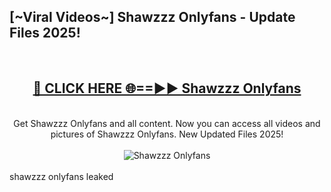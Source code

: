 <h2>[~Viral Videos~] Shawzzz Onlyfans - Update Files 2025!</h2>
<br>
<div align="center">
<h2><a href="https://betterlinks.top/A2PfLJ" rel="nofollow">🔴 CLICK HERE 🌐==►► Shawzzz Onlyfans</a></h2>
<br>
Get Shawzzz Onlyfans and all content. Now you can access all videos and pictures of Shawzzz Onlyfans. New Updated Files 2025!
<br>
<br>
<a href="https://betterlinks.top/A2PfLJ" rel="nofollow" data-target="animated-image.originalLink"><img src="https://i.ibb.co.com/WyWwxjT/player-gif2.gif" alt="Shawzzz Onlyfans" style="max-width: 100%; display: inline-block;" data-target="animated-image.originalImage"></a>
</div>
<br>
shawzzz onlyfans leaked